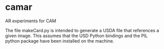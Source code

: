 # camar
AR experiments for CAM

The file makeCard.py is intended to generate a USDA file that references a given image. This assumes that the USD Python bindings and the PIL python package have been installed on the machine.
